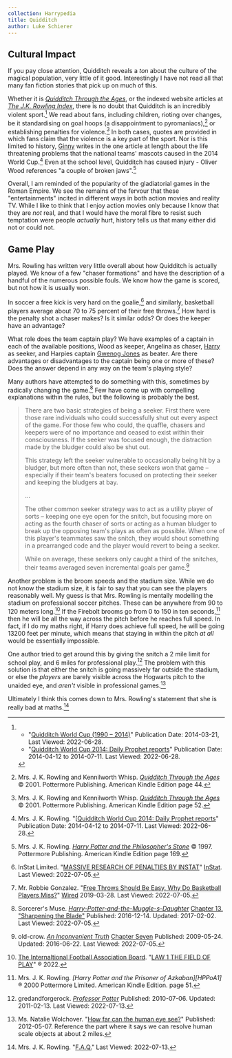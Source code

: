 ```yaml
---
collection: Harrypedia
title: Quidditch
author: Luke Schierer
---
```


## Cultural Impact

If you pay close attention, Quidditch reveals a *ton* about the culture of the
magical population, very little of it good.  Interestingly I have not read all
that many fan fiction stories that pick up on much of this.

Whether it is _[Quidditch Through the Ages]_, or the indexed website articles
at _[The J.K. Rowling Index]_, there is no doubt that Quidditch is an incredibly
violent sport.[^220628-6]  We read about fans, including children, rioting over
changes, be it standardising on goal hoops (a disappointment to
pyromaniacs),[^220628-7] or establishing penalties for violence.[^220628-8]  In
both cases, quotes are provided in which fans claim that the violence is a key
part of the sport.  Nor is this limited to history, [Ginny][] writes in the one
article at length about the life threatening problems that the national teams'
mascots caused in the 2014 World Cup.[^220628-9]  Even at the school level,
Quidditch has caused injury - Oliver Wood references "a couple of broken
jaws".[^220628-10]  

[Ginny]: <../people/weasley/ginevra_molly>

[Quidditch Through the Ages]: https://www.goodreads.com/book/show/111450.Quidditch_Through_the_Ages

[The J.K. Rowling Index]: https://www.rowlingindex.org/

Overall, I am reminded of the popularity of the gladiatorial games in the Roman
Empire.  We see the remains of the fervour that these "entertainments" incited
in different ways in both action movies and reality TV.  While I like to think
that I enjoy action movies only because I know that they are *not* real, and
that I would have the moral fibre to resist such temptation were people
*actually* hurt, history tells us that many either did not or could not.

[^220628-10]: Mrs. J. K. Rowling.
   _[Harry Potter and the Philosopher's Stone](https://www.goodreads.com/book/show/3.Harry_Potter_and_the_Sorcerer_s_Stone)_
   © 1997. Pottermore Publishing. American Kindle Edition page 169.

[^220628-9]: Mrs. J. K. Rowling.
   "[[Quidditch World Cup 2014: Daily Prophet reports](https://www.rowlingindex.org/work/pmqwcdpr/)"
   Publication Date: 2014-04-12 to 2014-07-11.  Last Viewed: 2022-06-28.

[^220628-8]: Mrs. J. K. Rowling and Kennilworth Whisp.
    _[Quidditch Through the Ages](https://www.goodreads.com/book/show/111450.Quidditch_Through_the_Ages)_
    © 2001. Pottermore Publishing. American Kindle Edition page 52.

[^220628-7]: Mrs. J. K. Rowling and Kennilworth Whisp.
    _[Quidditch Through the Ages](https://www.goodreads.com/book/show/111450.Quidditch_Through_the_Ages)_
    © 2001. Pottermore Publishing. American Kindle Edition page 44.

[^220628-6]: 
    * "[Quidditch World Cup (1990 – 2014)](https://www.rowlingindex.org/work/pmq9014/)"
      Publication Date: 2014-03-21, Last Viewed: 2022-06-28.
    * "[Quidditch World Cup 2014: Daily Prophet reports](https://www.rowlingindex.org/work/pmqwcdpr/)"
      Publication Date: 2014-04-12 to 2014-07-11.  Last Viewed: 2022-06-28.

## Game Play

Mrs. Rowling has written very little overall about how Quidditch is actually
played.  We know of a few "chaser formations" and have the description of a
handful of the numerous possible fouls.   We know how the game is scored, but
not how it is usually won.

In soccer a free kick is very hard on the goalie,[^220705-2] and similarly,
basketball players average about 70 to 75 percent of their free
throws.[^220705-1]  How hard is the penalty shot a chaser makes? Is it similar
odds? Or does the keeper have an advantage? 

What role does the team captain play?  We have examples of a captain in each of
the available positions, Wood as keeper, Angelina as chaser, [Harry][] as
seeker, and Harpies captain [Gwenog Jones] as beater.  Are there advantages or
disadvantages to the captain being one or more of these? Does the answer
depend in any way on the team's playing style?

[Gwenog Jones]: <../people/jones/gwenog>

[Harry]: <../people/potter/harry_james>

Many authors have attempted to do something with this, sometimes by radically
changing the game.[^220705-3]  Few have come up with compelling explanations
within the rules, but the following is probably the best. 

> There are two basic strategies of being a seeker. First there were those rare
> individuals who could successfully shut out every aspect of the game. For
> those few who could, the quaffle, chasers and keepers were of no importance
> and ceased to exist within their consciousness. If the seeker was focused
> enough, the distraction made by the bludger could also be shut
> out.
> 
> This strategy left the seeker vulnerable to occasionally being hit by a
> bludger, but more often than not, these seekers won that game – especially if
> their team's beaters focused on protecting their seeker and keeping the
> bludgers at bay.
> 
> …
> 
> The other common seeker strategy was to act as a utility player of sorts –
> keeping one eye open for the snitch, but focusing more on acting as the
> fourth chaser of sorts or acting as a human bludger to break up the opposing
> team's plays as often as possible. When one of this player's teammates saw
> the snitch, they would shout something in a prearranged code and the player
> would revert to being a seeker.
> 
> While on average, these seekers only caught a third of the snitches, their
> teams averaged seven incremental goals per game.[^220705-4]

Another problem is the broom speeds and the stadium size.  While we do not know
the stadium size, it is fair to say that you can see the players reasonably
well.  My guess is that Mrs. Rowling is mentally modelling the stadium on
professional soccer pitches.  These can be anywhere from 90 to 120 meters
long.[^220713-1]  If the Firebolt brooms go from 0 to 150 in ten
seconds,[^220713-2] then he will be all the way across the pitch before he
reaches full speed.  In fact, if I do my maths right, if Harry does achieve full
speed, he will be going 13200 feet per minute, which means that staying in
within the pitch *at all* would be essentially impossible.  

One author tried to get around this by giving the snitch a 2 mile limit for
school play, and 6 miles for professional play.[^220713-3]  The problem with
this solution is that either the snitch is going massively far outside the
stadium, or else the _players_ are barely visible across the Hogwarts pitch to
the unaided eye, and *aren't* visible in professional games.[^220713-4]

Ultimately I think this comes down to Mrs. Rowling's statement that she is
really bad at maths.[^220713-5]

[^220713-5]: Mrs. J. K. Rowling.
   "[F.A.Q.](https://therowlinglibrary.com/jkrowling.com/textonly/en/faq.html)"
   Last Viewed: 2022-07-13.

[^220713-4]: Ms. Natalie Wolchover.
   "[How far can the human eye see?](https://www.livescience.com/33895-human-eye.html)"
   Published: 2012-05-07. Reference the part where it says we can resolve human scale objects at about 2 miles. 

[^220713-3]: gredandforgerock.
    _[Professor Potter](https://www.fanfiction.net/s/6116629)_
    Published: 2010-07-06. Updated: 2011-02-13. Last Viewed: 2022-07-13.

[^220713-2]: Mrs. J. K. Rowling.
    _[Harry Potter and the Prisoner of Azkaban][HPPoA1]_
    ® 2000 Pottermore Limited. American Kindle Edition. page 51.

[HPPaA1]: https://www.goodreads.com/book/show/5.Harry_Potter_and_the_Prisoner_of_Azkaban

[^220713-1]: [The Internaltional Football Association Board](https://www.theifab.com/). "[LAW 1 THE FIELD OF PLAY](https://www.theifab.com/laws/latest/the-field-of-play)" 
    ® 2022. 

[^220705-1]: Mr. Robbie Gonzalez. "[Free Throws Should Be Easy. Why Do Basketball Players Miss?](https://www.wired.com/story/almost-impossible-free-throws/)" [Wired](https://www.wired.com/) 2019-03-28. Last Viewed: 2022-07-05. 

[^220705-2]: InStat Limited. "[MASSIVE RESEARCH OF PENALTIES BY INSTAT](https://instatsport.com/football/article/penalty_research)" [InStat](https://instatsport.com). Last Viewed: 2022-07-05. 

[^220705-3]: Sorcerer's Muse. _[Harry-Potter-and-the-Muggle-s-Daughter](https://www.fanfiction.net/s/12273541)_ 
    [Chapter 13. "Sharpening the Blade"](https://www.fanfiction.net/s/12273541/13/Harry-Potter-and-the-Muggle-s-Daughter) 
    Published: 2016-12-14. Updated: 2017-02-02. Last Viewed: 2022-07-05.

[^220705-4]: old-crow. _[An Inconvenient Truth](https://www.fanfiction.net/s/5084287)_
    [Chapter Seven](https://www.fanfiction.net/s/5084287/7/An-Inconvenient-Truth)
    Published: 2009-05-24. Updated: 2016-06-22. Last Viewed: 2022-07-05.
